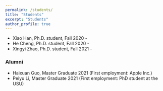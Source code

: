 ```yaml
---
permalink: /students/
title: "Students"
excerpt: "Students"
author_profile: true
---
```


<!-- ### Students -->

- Xiao Han, Ph.D. student, Fall 2020 - 
- He Cheng, Ph.D. student, Fall 2020 -
- Xingyi Zhao, Ph.D. student, Fall 2021 -


### Alumni 
- Haixuan Guo, Master Graduate 2021 (First employment: Apple Inc.)
- Peiyu Li, Master Graduate 2021 (First employment: PhD student at the USU)